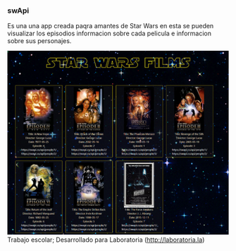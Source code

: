 ### swApi
Es una  una app creada paqra amantes de Star Wars en esta se pueden visualizar  los episodios informacion  sobre cada pelicula e informacion sobre  sus personajes.

![swapi-App](assets/images/swapi.png)
Trabajo escolar;
Desarrollado para Laboratoria (http://laboratoria.la)
